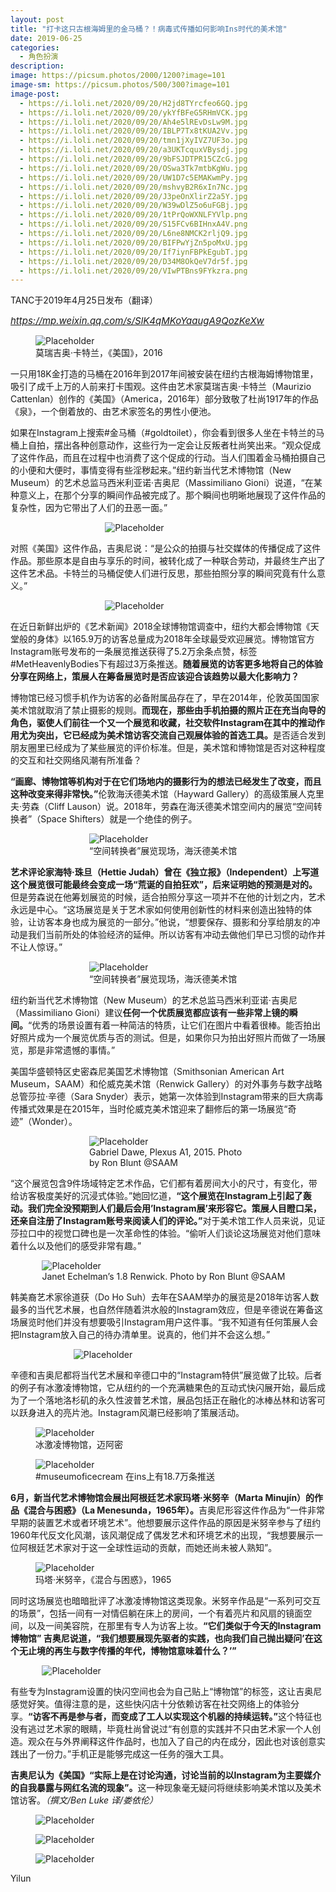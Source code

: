 ```yaml
---
layout: post
title: "打卡这只古根海姆里的金马桶？！病毒式传播如何影响Ins时代的美术馆"
date: 2019-06-25
categories:
  - 角色扮演
description:
image: https://picsum.photos/2000/1200?image=101
image-sm: https://picsum.photos/500/300?image=101
image-post: 
  - https://i.loli.net/2020/09/20/H2jd8TYrcfeo6GQ.jpg
  - https://i.loli.net/2020/09/20/ykYfBFeG5RHmVCK.jpg
  - https://i.loli.net/2020/09/20/Ah4e5lREvDsLw9M.jpg
  - https://i.loli.net/2020/09/20/IBLP7Tx8tKUA2Vv.jpg
  - https://i.loli.net/2020/09/20/tmn1jXyIVZ7UF3o.jpg
  - https://i.loli.net/2020/09/20/a3UKTcquxVBysdj.jpg
  - https://i.loli.net/2020/09/20/9bFSJDTPR15CZcG.jpg
  - https://i.loli.net/2020/09/20/OSwa3Tk7mtbKgWu.jpg
  - https://i.loli.net/2020/09/20/UW1D7c5EMAKwmPy.jpg
  - https://i.loli.net/2020/09/20/mshvyB2R6xIn7Nc.jpg
  - https://i.loli.net/2020/09/20/J3peOnXlirZ2a5Y.jpg
  - https://i.loli.net/2020/09/20/W39wDlZ5o6uFGBj.jpg
  - https://i.loli.net/2020/09/20/1tPrQoWXNLFYVlp.png
  - https://i.loli.net/2020/09/20/S15FCv6BIHnxA4V.png
  - https://i.loli.net/2020/09/20/L6ne8NMCK2rljQ9.jpg
  - https://i.loli.net/2020/09/20/BIFPwYjZn5poMxU.jpg
  - https://i.loli.net/2020/09/20/If7iynFBPkEgubT.jpg
  - https://i.loli.net/2020/09/20/D34M8OkQeV7dr5f.jpg
  - https://i.loli.net/2020/09/20/VIwPTBns9FYkzra.png
---
```

TANC于2019年4月25日发布（翻译）

<a href="https://mp.weixin.qq.com/s/SlK4qMKoYaaugA9QozKeXw"><i style="font-size:15px">https://mp.weixin.qq.com/s/SlK4qMKoYaaugA9QozKeXw</i></a>

<figure>
  <img src="{{ page.image-post[0] }}" alt="Placeholder"/>
  <figcaption>莫瑞吉奥·卡特兰，《美国》，2016</figcaption>
</figure>

一只用18K金打造的马桶在2016年到2017年间被安装在纽约古根海姆博物馆里，吸引了成千上万的人前来打卡围观。这件由艺术家莫瑞吉奥·卡特兰（Maurizio Cattenlan）创作的《美国》（America，2016年）部分致敬了杜尚1917年的作品《泉》<!--break-->，一个倒着放的、由艺术家签名的男性小便池。

如果在Instagram上搜索#金马桶（#goldtoilet），你会看到很多人坐在卡特兰的马桶上自拍，摆出各种创意动作，这些行为一定会让反叛者杜尚笑出来。“观众促成了这件作品，而且在过程中也消费了这个促成的行动。当人们围着金马桶拍摄自己的小便和大便时，事情变得有些淫秽起来。”纽约新当代艺术博物馆（New Museum）的艺术总监马西米利亚诺·吉奥尼（Massimiliano Gioni）说道，“在某种意义上，在那个分享的瞬间作品被完成了。那个瞬间也明晰地展现了这件作品的复杂性，因为它带出了人们的丑恶一面。”

<figure style="width:40%;margin:auto;">
  <img src="{{ page.image-post[1] }}" alt="Placeholder"/>
</figure>

对照《美国》这件作品，吉奥尼说：“是公众的拍摄与社交媒体的传播促成了这件作品。那些原本是自由与享乐的时间，被转化成了一种联合劳动，并最终生产出了这件艺术品。卡特兰的马桶促使人们进行反思，那些拍照分享的瞬间究竟有什么意义。”

<figure style="width:40%;margin:auto;">
  <img src="{{ page.image-post[2] }}" alt="Placeholder"/>
</figure>

在近日新鲜出炉的《艺术新闻》2018全球博物馆调查中，纽约大都会博物馆《天堂般的身体》以165.9万的访客总量成为2018年全球最受欢迎展览。博物馆官方Instagram账号发布的一条展览推送获得了5.2万余条点赞，标签#MetHeavenlyBodies下有超过3万条推送。<b>随着展览的访客更多地将自己的体验分享在网络上，策展人在筹备展览时是否应该迎合该趋势以最大化影响力？</b>

博物馆已经习惯手机作为访客的必备附属品存在了，早在2014年，伦敦英国国家美术馆就取消了禁止摄影的规则。<b>而现在，那些由手机拍摄的照片正在充当向导的角色，驱使人们前往一个又一个展览和收藏，社交软件Instagram在其中的推动作用尤为突出，它已经成为美术馆访客交流自己观展体验的首选工具。</b>是否适合发到朋友圈里已经成为了某些展览的评价标准。但是，美术馆和博物馆是否对这种程度的交互和社交网络风潮有所准备？

<b>“画廊、博物馆等机构对于在它们场地内的摄影行为的想法已经发生了改变，而且这种改变来得非常快。”</b>伦敦海沃德美术馆（Hayward Gallery）的高级策展人克里夫·劳森（Cliff Lauson）说。2018年，劳森在海沃德美术馆空间内的展览“空间转换者”（Space Shifters）就是一个绝佳的例子。

<figure style="width:50%;margin:auto;">
  <img src="{{ page.image-post[3] }}" alt="Placeholder"/>
  <figcaption>“空间转换者”展览现场，海沃德美术馆</figcaption>
</figure>

<b>艺术评论家海特·珠旦（Hettie Judah）曾在《独立报》（Independent）上写道这个展览很可能最终会变成一场“荒诞的自拍狂欢”，后来证明她的预测是对的。</b>但是劳森说在他筹划展览的时候，适合拍照分享这一项并不在他的计划之内，艺术永远是中心。“这场展览是关于艺术家如何使用创新性的材料来创造出独特的体验，让访客本身也成为展览的一部分。”他说，“想要保存、摄影和分享给朋友的冲动是我们当前所处的体验经济的延伸。所以访客有冲动去做他们早已习惯的动作并不让人惊讶。”

<figure style="width:50%;margin:auto;">
  <img src="{{ page.image-post[4] }}" alt="Placeholder"/>
  <figcaption>“空间转换者”展览现场，海沃德美术馆</figcaption>
</figure>

纽约新当代艺术博物馆（New Museum）的艺术总监马西米利亚诺·吉奥尼（Massimiliano Gioni）建议<b>任何一个优质展览都应该有一些非常上镜的瞬间。</b>“优秀的场景设置有着一种简洁的特质，让它们在图片中看着很棒。能否拍出好照片成为一个展览优质与否的测试。但是，如果你只为拍出好照片而做了一场展览，那是非常遗憾的事情。”

美国华盛顿特区史密森尼美国艺术博物馆（Smithsonian American Art Museum，SAAM）和伦威克美术馆（Renwick Gallery）的对外事务与数字战略总管莎拉·辛德（Sara Snyder）表示，她第一次体验到Instagram带来的巨大病毒传播式效果是在2015年，当时伦威克美术馆迎来了翻修后的第一场展览“奇迹”（Wonder）。

<figure style="width:50%;margin:auto;">
  <img src="{{ page.image-post[5] }}" alt="Placeholder"/>
  <figcaption>Gabriel Dawe, Plexus A1, 2015. Photo by Ron Blunt @SAAM</figcaption>
</figure>

“这个展览包含9件场域特定艺术作品，它们都有着房间大小的尺寸，有变化，带给访客极度美好的沉浸式体验。”她回忆道，<b>“这个展览在Instagram上引起了轰动。我们完全没预期到人们最后会用’Instagram展’来形容它。策展人目瞪口呆，还亲自注册了Instagram账号来阅读人们的评论。”</b>对于美术馆工作人员来说，见证莎拉口中的视觉口碑也是一次革命性的体验。“偷听人们谈论这场展览对他们意味着什么以及他们的感受非常有趣。”

<figure style="width:80%;margin:auto;">
  <img src="{{ page.image-post[6] }}" alt="Placeholder"/>
  <figcaption>Janet Echelman’s 1.8 Renwick. Photo by Ron Blunt @SAAM</figcaption>
</figure>

韩美裔艺术家徐道获（Do Ho Suh）去年在SAAM举办的展览是2018年访客人数最多的当代艺术展，也自然伴随着洪水般的Instagram效应，但是辛德说在筹备这场展览时他们并没有想要吸引Instagram用户这件事。“我不知道有任何策展人会把Instagram放入自己的待办清单里。说真的，他们并不会这么想。”

<figure style="width:60%;margin:auto;">
  <img src="{{ page.image-post[7] }}" alt="Placeholder"/>
</figure>

辛德和吉奥尼都将当代艺术展和辛德口中的“Instagram特供”展览做了比较。后者的例子有冰激凌博物馆，它从纽约的一个充满糖果色的互动式快闪展开始，最后成为了一个落地洛杉矶的永久性波普艺术馆，展品包括正在融化的冰棒丛林和访客可以跃身进入的亮片池。Instagram风潮已经影响了策展活动。

<figure>
  <img src="{{ page.image-post[8] }}" alt="Placeholder"/>
  <figcaption>冰激凌博物馆，迈阿密</figcaption>
</figure>
<figure>
  <img src="{{ page.image-post[9] }}" alt="Placeholder"/>
  <figcaption>#museumoficecream 在ins上有18.7万条推送</figcaption>
</figure>

<b>6月，新当代艺术博物馆会展出阿根廷艺术家玛塔·米努辛（Marta Minujín）的作品《混合与困惑》（La Menesunda，1965年）。</b>吉奥尼形容这件作品为“一件非常早期的装置艺术或者环境艺术”。他想要展示这件作品的原因是米努辛参与了纽约1960年代反文化风潮，该风潮促成了偶发艺术和环境艺术的出现，“我想要展示一位阿根廷艺术家对于这一全球性运动的贡献，而她还尚未被人熟知”。

<figure>
  <img src="{{ page.image-post[10] }}" alt="Placeholder"/>
  <figcaption>玛塔·米努辛，《混合与困惑》，1965</figcaption>
</figure>

同时这场展览也暗暗批评了冰激凌博物馆这类现象。米努辛作品是“一系列可交互的场景”，包括一间有一对情侣躺在床上的房间，一个有着亮片和风扇的镜面空间，以及一间美容院，在那里有专人为访客上妆。<b>“它们类似于今天的Instagram博物馆” 吉奥尼说道，“我们想要展现先驱者的实践，也向我们自己抛出疑问’在这个无止境的再生与数字传播的年代，博物馆意味着什么？’”</b>

<figure style="width:80%;margin:auto;">
  <img src="{{ page.image-post[11] }}" alt="Placeholder"/>
</figure>

有些专为Instagram设置的快闪空间也会为自己贴上“博物馆”的标签，这让吉奥尼感觉好笑。值得注意的是，这些快闪店十分依赖访客在社交网络上的体验分享。<b>“访客不再是参与者，而变成了工人以实现这个机器的持续运转。”</b>这个特征也没有逃过艺术家的眼睛，毕竟杜尚曾说过“有创意的实践并不只由艺术家一个人创造。观众在与外界阐释这件作品时，也加入了自己的内在成分，因此也对该创意实践出了一份力。”手机正是能够完成这一任务的强大工具。

<b>吉奥尼认为《美国》“实际上是在讨论沟通，讨论当前的以Instagram为主要媒介的自我暴露与网红名流的现象”。</b>这一种现象毫无疑问将继续影响美术馆以及美术馆访客。<i>（撰文/Ben Luke 译/娄依伦）</i>

<figure>
  <img src="{{ page.image-post[12] }}" alt="Placeholder"/>
</figure>
<figure>
  <img src="{{ page.image-post[13] }}" alt="Placeholder"/>
</figure>
<figure>
  <img src="{{ page.image-post[14] }}" alt="Placeholder"/>
</figure>

 
Yilun